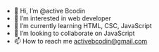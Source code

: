 - 👋 Hi, I’m @active
Bcodin
- 👀 I’m interested in web developer 
- 🌱 I’m currently learning HTML, CSC, JavaScript 
- 💞️ I’m looking to collaborate on JavaScript 
- 📫 How to reach me activebcodin@gmail.com

<!---
BigBen-stack/BigBen-stack is a ✨ special ✨ repository because its `README.md` (this file) appears on your GitHub profile.
You can click the Preview link to take a look at your changes.
--->
